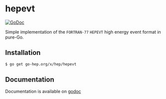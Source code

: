 hepevt
======

[![GoDoc](https://godoc.org/go-hep.org/x/hep/hepevt?status.svg)](https://godoc.org/go-hep.org/x/hep/hepevt)

Simple implementation of the ``FORTRAN-77`` ``HEPEVT`` high energy event format in pure-Go.


## Installation

```sh
$ go get go-hep.org/x/hep/hepevt
```


## Documentation

Documentation is available on [godoc](http://godoc.org/go-hep.org/x/hep/hepevt)

